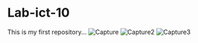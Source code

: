 # Lab-ict-10
This is my first repository...
![Capture](https://github.com/hanzlah69/Lab-ict-10/assets/149463502/af5bce38-746e-430b-bd5b-6a8ff03cbd58)
![Capture2](https://github.com/hanzlah69/Lab-ict-10/assets/149463502/33c7753d-38ca-4577-908e-8f7b3b2e8351)
![Capture3](https://github.com/hanzlah69/Lab-ict-10/assets/149463502/fb7e22c1-752d-48e0-a907-cbc2452931c6)
